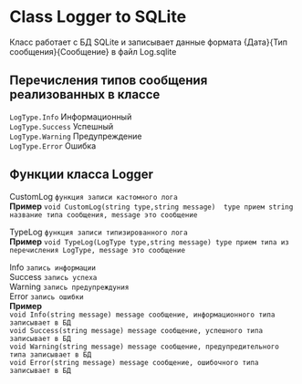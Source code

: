 # Class Logger to SQLite
Класс работает с БД SQLite и записывает данные формата {Дата}{Тип сообщения}{Сообщение} в файл Log.sqlite

## Перечисления типов сообщения реализованных в классе
```LogType.Info``` Информационный  
```LogType.Success``` Успешный  
```LogType.Warning``` Предупреждение  
```LogType.Error``` Ошибка

## Функции класса Logger
CustomLog ```функция записи кастомного лога```  
**Пример**
```void CustomLog(string type,string message)  type прием string название типа сообщения, message это сообщение```

TypeLog ```функция записи типизированного лога```  
**Пример**
```void TypeLog(LogType type,string message) type прием типа из перечисления LogType, message это сообщение```

Info ```запись информации```  
Success ```запись успеха```  
Warning ```запись предупреждуния```  
Error ```запись ошибки```  
**Пример**  
```void Info(string message) message сообщение, информационного типа записывает в БД```  
```void Success(string message) message сообщение, успешного типа записывает в БД```  
```void Warning(string message) message сообщение, предупредительного типа записывает в БД```  
```void Error(string message) message сообщение, ошибочного типа записывает в БД```